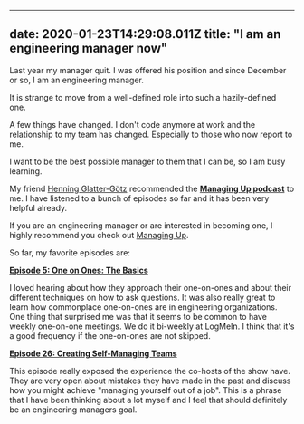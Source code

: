 
---
date: 2020-01-23T14:29:08.011Z
title: "I am an engineering manager now"
---

Last year my manager quit. I was offered his position and since December or so, I am an engineering manager. 

It is strange to move from a well-defined role into such a hazily-defined one. 

A few things have changed. I don't code anymore at work and the relationship to my team has changed. Especially to those who now report to me. 

I want to be the best possible manager to them that I can be, so I am busy learning.

My friend [Henning Glatter-Götz](http://twitter.com/hglattergotz) recommended the [**Managing Up podcast**](http://managingup.simplecast.com/) to me. I have listened to a bunch of episodes so far and it has been very helpful already. 

If you are an engineering manager or are interested in becoming one, I highly recommend you check out [Managing Up](http://managingup.simplecast.com/).

So far, my favorite episodes are:

[**Episode 5: One on Ones: The Basics**](https://managingup.simplecast.com/episodes/54705bed)  

I loved hearing about how they approach their one-on-ones and about their different techniques on how to ask questions. It was also really great to learn how commonplace one-on-ones are in engineering organizations. 
One thing that surprised me was that it seems to be common to have weekly one-on-one meetings. We do it bi-weekly at LogMeIn. I think that it's a good frequency if the one-on-ones are not skipped. 

[**Episode 26: Creating Self-Managing Teams**](https://managingup.simplecast.com/episodes/creating-self-managing-teams)

This episode really exposed the experience the co-hosts of the show have. They are very open about mistakes they have made in the past and discuss how you might achieve "managing yourself out of a job". This is a phrase that I have been thinking about a lot myself and I feel that should definitely be an engineering managers goal. 